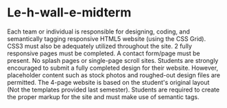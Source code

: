 # Le-h-wall-e-midterm
Each team or individual is responsible for designing, coding, and semantically tagging responsive HTML5 website (using the CSS Grid).
CSS3 must also be adequately utilized throughout the site. 2 fully responsive pages must be completed. A contact form/page must be
present. No splash pages or single-page scroll sites.
Students are strongly encouraged to submit a fully completed design for their website. However, placeholder content such as stock
photos and roughed-out design files are permitted.
The 4-page website is based on the student's original layout (Not the templates provided last semester). Students are required to
create the proper markup for the site and must make use of semantic tags. 